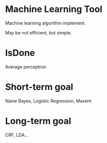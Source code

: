 # Machine Learning Tool
Machine learning algorithm implement. 

May be not efficient, but simple.
# IsDone #
Average perceptron

# Short-term goal #
Naive Bayes, Logistic Regression, Maxent

# Long-term goal #
CRF, LDA...
